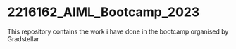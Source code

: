 # 2216162_AIML_Bootcamp_2023
This repository contains the work i have done in the bootcamp organised by Gradstellar
